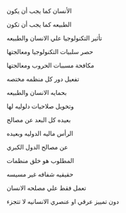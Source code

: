 
الأنسان كما يجب أن يكون

الطبيعه كما يجب أن تكون

تأثير التكنولوجيا علي الانسان والطبيعه

حصر سلبيات التكنولوجيا ومعالجتها

مكافحة مسببات الحروب ومعالجتها

تفعيل دور كل منظمه مختصه

 بحمايه الانسان والطبيعه

وتخويل صلاحيات دلوليه لها

 بعيده كل البعد عن مصالح

 الرأس ماليه الدوليه وبعيده
 
عن مصالح الدول الكبري

المطلوب هو خلق منظمات

 حقيقيه شفافه غير مسيسه 

تعمل فقط علي مصلحه الانسان

 دون تمييز
عرقي او عنصري 
الانسانيه لا تتجزء
